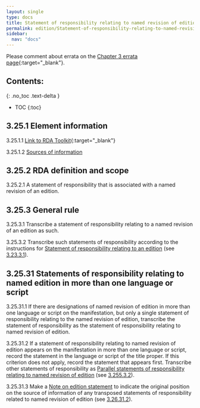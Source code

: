 ```yaml
---
layout: single
type: docs
title: Statement of responsibility relating to named revision of edition
permalink: edition/Statement-of-responsibility-relating-to-named-revision-of-edition/
sidebar:
  nav: "docs"
---
```


Please comment about errata on the [Chapter 3 errata page](https://docs.google.com/document/d/1DqZ9-Ti8K8sHmcmPWpP4tH-ENfIOKGhHwR9XuZ9HwOk/edit#heading=h.o6tjj2uhfxdf){:target="_blank"}.

## Contents:
{: .no_toc .text-delta }

- TOC
{:toc}

## 3.25.1 Element information

<a name="3.25.1.1">3.25.1.1</a> [Link to RDA Toolkit](https://beta.rdatoolkit.org/Content/Index?externalId=en-US_ala-25f4533f-8def-3228-a74f-4a1f0d57426f){:target="_blank"}

<a name="3.25.1.2">3.25.1.2</a> [Sources of information](/DCRMR/edition/)

## 3.25.2 RDA definition and scope

<a name="3.25.2.1">3.25.2.1</a> A statement of responsibility that is associated with a named revision of an edition.

## 3.25.3 General rule

<a name="3.25.3.1">3.25.3.1</a> Transcribe a statement of responsibility relating to a named revision of an edition as such.

<a name="3.25.3.2">3.25.3.2</a>  Transcribe such statements of responsibility according to the instructions for [Statement of responsibility relating to an edition](/DCRMR/edition/Statement-of-responsibility-relating-to-edition/) (see [3.23.3.1](/DCRMR/edition/Statement-of-responsibility-relating-to-edition/#3.23.3.1)).

## 3.25.31 Statements of responsibility relating to named edition in more than one language or script

<a name="3.25.31.1">3.25.31.1</a> If there are designations of named revision of edition in more than one language or script on the manifestation, but only a single statement of responsibility relating to the named revision of edition, transcribe the statement of responsibility as the statement of responsibility relating to named revision of edition. 

<a name="3.25.31.2">3.25.31.2</a> If a statement of responsibility relating to named revision of edition appears on the manifestation in more than one language or script, record the statement in the language or script of the title proper. If this criterion does not apply, record the statement that appears first. Transcribe other statements of responsibility as [Parallel statements of responsibility relating to named revision of edition](/DCRMR/edition/Parallel-statement-of-responsibility-relating-to-named-revision-of-edition/) (see [3.255.3.2](/DCRMR/edition/Parallel-statement-of-responsibility-relating-to-named-revision-of-edition/#3.255.3.2)).

<a name="3.25.31.3">3.25.31.3</a> Make a [Note on edition statement](/DCRMR/edition/Note-on-edition-statement/) to indicate the original position on the source of information of any transposed statements of responsibility related to named revision of edition (see [3.26.31.2](/DCRMR/edition/Note-on-edition-statement/#3.26.31.2)).

